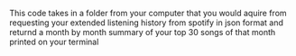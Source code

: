 This code takes in a folder from your computer that you would aquire from 
requesting your extended listening history from spotify in json format and 
returnd a month by month summary of your top 30 songs of that month printed on your terminal